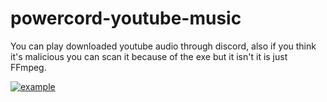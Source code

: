 # powercord-youtube-music
You can play downloaded youtube audio through discord, also if you think it's malicious you can scan it because of the exe but it isn't it is just FFmpeg.

[![example](http://i3.ytimg.com/vi/GTs63KU_Jro/maxresdefault.jpg)](https://www.youtube.com/watch?v=GTs63KU_Jro "example")

